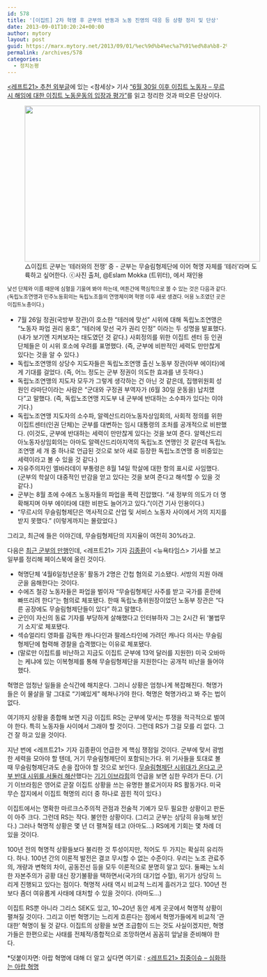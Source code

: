 ```yaml
---
id: 578
title: '[이집트] 2차 혁명 후 군부의 반동과 노동 진영의 대응 등 상황 정리 및 단상'
date: 2013-09-01T10:20:24+00:00
author: mytory
layout: post
guid: https://marx.mytory.net/2013/09/01/%ec%9d%b4%ec%a7%91%ed%8a%b8-2%ec%b0%a8-%ed%98%81%eb%aa%85-%ed%9b%84-%ea%b5%b0%eb%b6%80%ec%9d%98-%eb%b0%98%eb%8f%99%ea%b3%bc-%eb%85%b8%eb%8f%99-%ec%a7%84%ec%98%81%ec%9d%98-%eb%8c%80%ec%9d%91-%eb%93%b1/
permalink: /archives/578
categories:
  - 정치논평
---
```

<a href="http://wspaper.org/F_recommend-external.php" target="_blank" class="tx-link">&lt;레프트21&gt;</a><a href="http://wspaper.org/F_recommend-external.php" target="_blank" class="tx-link">&nbsp;추천 외부글</a>에 있는 &lt;참세상&gt; 기사 <a href="http://www.newscham.net/news/view.php?board=news&nid=71323" target="_blank" class="tx-link">&#8220;6월 30일 이후 이집트 노동자 &#8211; 무르시 해임에 대한 이집트 노동운동의 입장과 평가&#8221;</a>를 읽고 정리한 것과 떠오른 단상이다.

<p style="text-align: center; clear: none; float: none;">
  <figure style="width: 540px" class="wp-caption aligncenter"><img src="https://marx.mytory.net/wp-content/uploads/1/cfile30.uf.2313AB345223147A0FE706.jpg" width="540" height="357" filename="left21_0110_19.jpg" filemime="image/jpeg" /><figcaption class="wp-caption-text">△이집트 군부는 ‘테러와의 전쟁’ 중 - 군부는 무슬림형제단에 이어 혁명 자체를 ‘테러’라며 도륙하고 싶어한다. ⓒ사진 출처, @Eslam Mokka (트위터), 에서 재인용</figcaption></figure>
</p>

<span style="font-family: 돋움; font-size: 9pt; line-height: 1.5;">낯선 단체와 이름 때문에 심혈을 기울여 봐야 하는데, 여튼간에 핵심적으로 볼 수 있는 것은 다음과 같다. (독립노조연맹과 민주노동회의는 독립노조들의 연맹체이며 혁명 이후 새로 생겼다. 어용 노조였던 곳은 이집트노총이다.)</span>

<ul style="list-style-type: disc;">
  <li>
    7월 26일 정권(국방부 장관)이 호소한 &#8220;테러에 맞선&#8221; 시위에 대해 독립노조연맹은 &#8220;노동자 파업 권리 옹호&#8221;, &#8220;테러에 맞선 국가 권리 인정&#8221; 이라는 두 성명을 발표했다. (내가 보기엔 지켜보자는 태도였던 것 같다.) 사회정의를 위한 이집트 센터 등 인권 단체들은 이 시위 호소에 우려를 표명했다. (즉, 군부에 비판적인 세력도 만만찮게 있다는 것을 알 수 있다.)
  </li>
  <li>
    독립노조연맹의 상당수 지도자들은 독립노조연맹 출신 노동부 장관(아부 에이타)에게 기대를 걸었다. (즉, 어느 정도는 군부 정권이 의도한 효과를 낸 듯하다.)
  </li>
  <li>
    독립노조연맹의 지도자 모두가 그렇게 생각하는&nbsp;건 아닌 것 같은데, 집행위원회 성원인 라마단이라는 사람은 “군대와 구정권 부역자가 (6월 30일 운동을) 납치했다”고 말했다. (즉, 독립노조연맹 지도부 내 군부에 반대하는 소수파가 있다는 이야기다.)
  </li>
  <li>
    독립노조연맹 지도자의 소수파, 알렉산드리아노동자상임회의, 사회적 정의를 위한 이집트센터(인권 단체)는 군부를 대변하는 임시 대통령의 조처를 공개적으로 비판했다. (이것도, 군부에 반대하는 세력이 만만찮게 있다는 것을 보여 준다. 알렉산드리아노동자상임회의는 아마도 알렉산드리아지역의 독립노조 연맹인 것 같은데 독립노조연맹 세 개 중 하나로 언급된 것으로 보아 새로 등장한 독립노조연맹 중 비중있는 세력이라고 볼 수 있을 것 같다.)
  </li>
  <li>
    자유주의자인 엘바라데이 부통령은 8월 14일 학살에 대한 항의 표시로 사임했다. (군부의 학살이 대중적인 반감을 얻고 있다는 것을 보여 준다고 해석할 수 있을 것 같다.)
  </li>
  <li>
    군부는 8월 초에 수에즈 노동자들의 파업을 폭력 진압했다. &#8220;새 정부의 의도가 더 명확해지며 아부 에이타에 대한 비판도 늘어가고 있다.&#8221;(이건 기사 인용이다.)
  </li>
  <li>
    &#8220;무르시의 무슬림형제단은 역사적으로 산업 및 서비스 노동자 사이에서 거의 지지를 받지 못했다.&#8221; (이렇게까지는 몰랐었다.)
  </li>
</ul>

그리고, 최근에 들은 이야긴데, 무슬림형제단의 지지율이 여전히 30%라고.&nbsp;

다음은 <a href="https://www.facebook.com/permalink.php?story_fbid=464892113618354&id=100002927080179" target="_blank" class="tx-link">최근 군부의 만행</a>인데,&nbsp;&lt;레프트21&gt; 기자 <a href="http://wspaper.org/cse.php?keyword=%EA%B9%80%EC%A2%85%ED%99%98" target="_blank" class="tx-link">김종환</a>이 &lt;뉴욕타임스&gt; 기사를 보고 일부를 정리해 페이스북에 올린 것이다.

<ul style="list-style-type: disc;">
  <li>
    혁명단체 &#8216;4월6일청년운동&#8217; 활동가 2명은 간첩 혐의로 기소됐다. 서방의 지원 아래 군을 음해한다는 것이다.
  </li>
  <li>
    수에즈 철강 노동자들은 파업을 벌이자 &#8220;무슬림형제단 사주를 받고 국가를 혼란에 빠뜨리려 한다&#8221;는 혐의로 체포됐다. 한때 독립노총위원장이었던 노동부 장관은 &#8220;다른 공장에도 무슬림형제단들이 있다&#8221; 하고 말했다.
  </li>
  <li>
    군인이 자신의 동료 기자를 부당하게 살해했다고 인터뷰하자 그는 2시간 뒤 &#8216;불법무기 소지&#8217;로 체포됐다.
  </li>
  <li>
    섹슈얼리티 영화를 감독한 캐나다인과 팔레스타인에 가려던 캐나다 의사는 무슬림형제단에 협력해 경찰을 습격했다는 이유로 체포됐다.&nbsp;
  </li>
  <li>
    (말로만 이집트를 비난하고 지금도 이집트 군부에 13억 달러를 지원한) 미국 오바마는 케냐에 있는 이복형제를 통해 무슬림형제단을 지원한다는 공개적 비난을 들어야 했다.
  </li>
</ul>

혁명은 엄청난 일들을 순식간에 해치운다. 그러니 상황은 엄청나게 복잡해진다. 혁명가들은 이 물살을 말 그대로 &#8220;기예있게&#8221; 헤쳐나가야 한다. 혁명은 혁명가라고 봐 주는 법이 없다.

여기까지 상황을 종합해 보면 지금 이집트 RS는 군부에 맞서는 투쟁을 적극적으로 벌여야 한다. 특히 노동자들 사이에서 그래야 할 것이다. 그런데 RS가 그걸 모를 리 없다. 그건 잘 하고 있을 것이다.

지난 번에 &lt;레프트21&gt; 기자 김종환이 언급한 게 핵심 쟁점일 것이다. 군부에 맞서 광범한 세력을 모아야 할 텐데, 거기 무슬림형제단이 포함되는가다. 위 기사들을 토대로 볼 때 무슬림형제단과도 손을 잡아야 할 것으로 보인다. <a href="https://www.facebook.com/permalink.php?story_fbid=463500860424146&id=100002927080179" target="_blank" class="tx-link">무슬림형제단 시위대가 온다고 군부 반대 시위를 서둘러 해산</a>했다는 <a href="http://en.wikipedia.org/wiki/Gihan_Ibrahim" target="_blank" class="tx-link">기기 이브라힘</a>의 언급을 보면 심한 우려가 든다. (기기 이브라힘은 영어로 곧잘 이집트 상황을 쓰는 유명한 블로거이자 RS 활동가다. 미국 무슨 잡지에서 이집트 혁명의 리더 중 하나로 꼽힌 적이 있다.)

이집트에서는 명확한 마르크스주의적 관점과 전술적 기예가 모두 필요한 상황이고 판돈이 아주 크다. 그런데 RS는 작다. 불안한 상황이다. (그리고 군부는 상당히 유능해 보인다.) 그러나 혁명적 상황은 몇 년 더 펼쳐질 테고 (아마도&#8230;) RS에게 기회는 몇 차례 더 있을 것이다.

100년 전의 혁명적 상황들보다 불리한 것 투성이지만, 적어도 두 가지는 확실히 유리하다. 하나. 100년 간의 이론적 발전은 결코 무시할 수 없는 수준이다. 우리는 노조 관료주의, 개량과 변혁의 차이, 공동전선 등을 모두 이론적으로 분명히 알고 있다. 둘째는 노쇠한 자본주의가 공황 대신 장기불황을 택하면서(국가의 대기업 수혈), 위기가 상당히 느리게 진행되고 있다는 점이다. 혁명적 사태 역시 비교적 느리게 흘러가고 있다. 100년 전보다 좀더 여유롭게 사태에 대처할 수 있을 것이다. (아마도&#8230;)

이집트 RS뿐 아니라 그리스 SEK도 있고, 10~20년 동안 세계 곳곳에서 혁명적 상황이 펼쳐질 것이다. 그리고 이번 혁명기는 느리게 흐른다는 점에서 혁명가들에게 비교적 &#8216;관대한&#8217; 혁명이 될 것 같다. 이집트의 상황을 보면 조급함이 드는 것도 사실이겠지만, 혁명가들은 한편으로는 사태를 전체적/종합적으로 조망하면서 꼼꼼히 앞날을 준비해야 한다.

*덧붙이자면: 아랍 혁명에 대해 더 알고 싶다면&nbsp;여기로 : <a href="http://wspaper.org/6_issue.php?issue_no=87" target="_blank" class="tx-link">&lt;레프트21&gt; 집중이슈 &#8211; 심화하는 아랍 혁명</a>